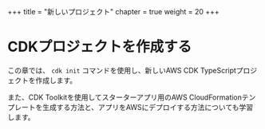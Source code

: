 +++
title = "新しいプロジェクト"
chapter = true
weight = 20
+++

# CDKプロジェクトを作成する

この章では、 `cdk init` コマンドを使用し、新しいAWS CDK TypeScriptプロジェクトを作成します。

また、CDK Toolkitを使用してスターターアプリ用のAWS CloudFormationテンプレートを生成する方法と、アプリをAWSにデプロイする方法についても学習します。

